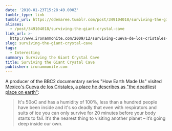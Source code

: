 ```yaml
---
date: '2010-01-23T15:28:49.000Z'
tumblr_type: link
tumblr_url: https://ddemaree.tumblr.com/post/349104018/surviving-the-giant-crystal-cave
aliases:
  - /post/349104018/surviving-the-giant-crystal-cave
link_url: >-
  http://www.ironammonite.com/2009/12/surviving-cueva-de-los-cristales-giant.html
slug: surviving-the-giant-crystal-cave
tags:
  - Interesting
summary: Surviving the Giant Crystal Cave
title: Surviving the Giant Crystal Cave
publisher: ironammonite.com
---
```


A producer of the BBC2 documentary series "How Earth Made Us" visited [Mexico's Cueva de los Cristales, a place he describes as "the deadliest place on earth"](http://www.ironammonite.com/2009/12/surviving-cueva-de-los-cristales-giant.html):

> It's 50oC and has a humidity of 100%, less than a hundred people have been inside and it's so deadly that even with respirators and suits of ice you can only survive for 20 minutes before your body starts to fail. It’s the nearest thing to visiting another planet – it’s going deep inside our own.